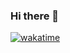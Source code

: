 ### Hi there 👋
[![wakatime](https://wakatime.com/badge/user/abad63e0-3e93-4bed-8792-595cc3f3a704.svg)](https://wakatime.com/@abad63e0-3e93-4bed-8792-595cc3f3a704)

<!--
**satriaa14/satriaa14** is a ✨ _special_ ✨ repository because its `README.md` (this file) appears on your GitHub profile.

Here are some ideas to get you started:

- 🔭 I’m currently working on ...
- 🌱 I’m currently learning ...
- 👯 I’m looking to collaborate on ...
- 🤔 I’m looking for help with ...
- 💬 Ask me about ...
- 📫 How to reach me: ...
- 😄 Pronouns: ...
- ⚡ Fun fact: ...
-->
